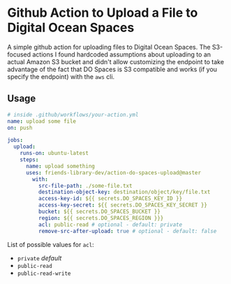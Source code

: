 # Github Action to Upload a File to Digital Ocean Spaces

A simple github action for uploading files to Digital Ocean Spaces. The S3-focused actions
I found hardcoded assumptions about uploading to an actual Amazon S3 bucket and didn't
allow customizing the endpoint to take advantage of the fact that DO Spaces is S3
compatible and works (if you specify the endpoint) with the `aws` cli.

## Usage

```yaml
# inside .github/workflows/your-action.yml
name: upload some file
on: push

jobs:
  upload:
    runs-on: ubuntu-latest
    steps:
      name: upload something
      uses: friends-library-dev/action-do-spaces-upload@master
        with:
          src-file-path: ./some-file.txt
          destination-object-key: destination/object/key/file.txt
          access-key-id: ${{ secrets.DO_SPACES_KEY_ID }}
          access-key-secret: ${{ secrets.DO_SPACES_KEY_SECRET }}
          bucket: ${{ secrets.DO_SPACES_BUCKET }}
          region: ${{ secrets.DO_SPACES_REGION }}}
          acl: public-read # optional - default: private
          remove-src-after-upload: true # optional - default: false
```

List of possible values for `acl`:

- `private` _default_
- `public-read`
- `public-read-write`
